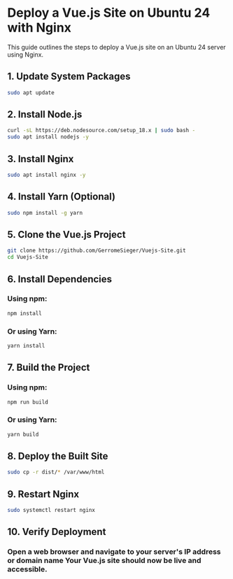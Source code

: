 # Deploy a Vue.js Site on Ubuntu 24 with Nginx

This guide outlines the steps to deploy a Vue.js site on an Ubuntu 24 server using Nginx.

## 1. Update System Packages

```bash
sudo apt update
```

## 2. Install Node.js

```bash
curl -sL https://deb.nodesource.com/setup_18.x | sudo bash -
sudo apt install nodejs -y
```

## 3. Install Nginx

```bash
sudo apt install nginx -y
```

## 4. Install Yarn (Optional)

```bash
sudo npm install -g yarn
```

## 5. Clone the Vue.js Project

```bash
git clone https://github.com/GerromeSieger/Vuejs-Site.git
cd Vuejs-Site
```

## 6. Install Dependencies

### Using npm:

```bash
npm install
```

### Or using Yarn:

```bash
yarn install
```

## 7. Build the Project

### Using npm:

```bash
npm run build
```

### Or using Yarn:

```bash
yarn build
```

## 8. Deploy the Built Site

```bash
sudo cp -r dist/* /var/www/html
```

## 9. Restart Nginx

```bash
sudo systemctl restart nginx
```

## 10. Verify Deployment

### Open a web browser and navigate to your server's IP address or domain name Your Vue.js site should now be live and accessible.
